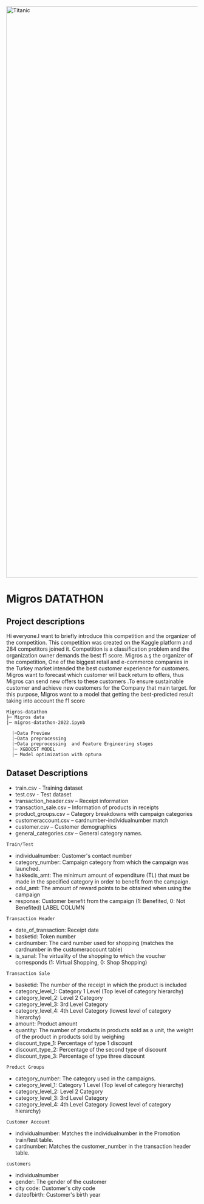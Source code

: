 
<img src= "https://www.migroskurumsal.com/dist/images/thumbnail-srk-7134.jpg" alt ="Titanic" style='width: 1500;'>

# Migros DATATHON
## Project descriptions 

Hi everyone.I want to briefly introduce this competition and the organizer of the competition. This competition was created on the Kaggle platform and 284 competitors joined it. Competition is a classification problem and the organization owner demands the best f1 score. Migros a.ş the organizer of the competition, One of the biggest retail and e-commerce companies in the Turkey market intended the best customer experience for customers. Migros want to forecast which customer will back return to offers, thus  Migros can send new offers to these customers .To ensure sustainable customer and achieve new customers for the Company that main target.
for this purpose, Migros want to a model that getting the best-predicted result taking into account the f1 score


```
Migros-datathon
├─ Migros data
|─ migros-datathon-2022.ipynb
  
  |─Data Preview
  |─Data preprocessing
  |─Data preprocessing  and Feature Engineering stages
  |─ XGBOOST MODEL
  |─ Model optimization with optuna
```

## Dataset Descriptions

* train.csv - Training dataset
* test.csv - Test dataset
* transaction_header.csv – Receipt information
* transaction_sale.csv – Information of products in receipts
* product_groups.csv – Category breakdowns with campaign categories
* customeraccount.csv – cardnumber-individualnumber match
* customer.csv – Customer demographics
* general_categories.csv – General category names.


`Train/Test`
* individualnumber: Customer's contact number
* category_number: Campaign category from which the campaign was launched.
* hakkedis_amt: The minimum amount of expenditure (TL) that must be made in the specified category in order to benefit from the campaign.
* odul_amt: The amount of reward points to be obtained when using the campaign
* response: Customer benefit from the campaign (1: Benefited, 0: Not Benefited) LABEL COLUMN

`Transaction Header`
* date_of_transaction: Receipt date
* basketid: Token number
* cardnumber: The card number used for shopping (matches the cardnumber in the customeraccount table)
* is_sanal: The virtuality of the shopping to which the voucher corresponds (1: Virtual Shopping, 0: Shop Shopping)

`Transaction Sale`
* basketid: The number of the receipt in which the product is included
* category_level_1: Category 1 Level (Top level of category hierarchy)
* category_level_2: Level 2 Category
* category_level_3: 3rd Level Category
* category_level_4: 4th Level Category (lowest level of category hierarchy)
* amount: Product amount
* quantity: The number of products in products sold as a unit, the weight of the product in products sold by weighing
* discount_type_1: Percentage of type 1 discount
* discount_type_2: Percentage of the second type of discount
* discount_type_3: Percentage of type three discount

`Product Groups`
* category_number: The category used in the campaigns.
* category_level_1: Category 1 Level (Top level of category hierarchy)
* category_level_2: Level 2 Category
* category_level_3: 3rd Level Category
* category_level_4: 4th Level Category (lowest level of category hierarchy)

`Customer Account`
* individualnumber: Matches the individualnumber in the Promotion train/test table.
* cardnumber: Matches the customer_number in the transaction header table.

`customers`
* individualnumber
* gender: The gender of the customer
* city code: Customer's city code
* dateofbirth: Customer's birth year
